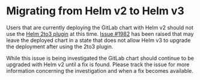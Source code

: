 # Migrating from Helm v2 to Helm v3

Users that are currently deploying the GitLab chart with Helm v2 should
not use the [Helm 2to3 plugin][] at this time. [Issue #1982][] has been raised
that may leave the deployed chart in a state that does not allow Helm v3
to upgrade the deployment after using the 2to3 plugin.

While this issue is being investigated the GitLab chart should continue
to be upgraded with Helm v2 until a fix is found. Please track the issue
for more information concerning the investigation and when a fix becomes
available.

[Helm 2to3 plugin]: https://github.com/helm/helm-2to3
[Issue #1982]: https://gitlab.com/gitlab-org/charts/gitlab/-/issues/1982
